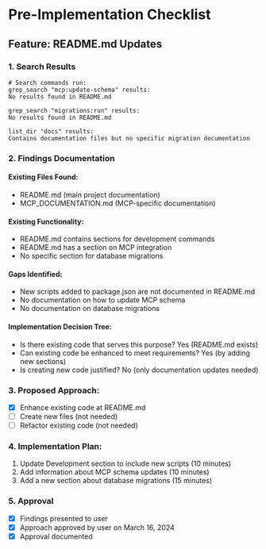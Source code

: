 # Pre-Implementation Checklist

## Feature: README.md Updates

### 1. Search Results
```
# Search commands run:
grep_search "mcp:update-schema" results:
No results found in README.md

grep_search "migrations:run" results:
No results found in README.md

list_dir "docs" results:
Contains documentation files but no specific migration documentation
```

### 2. Findings Documentation

#### Existing Files Found:
- README.md (main project documentation)
- MCP_DOCUMENTATION.md (MCP-specific documentation)

#### Existing Functionality:
- README.md contains sections for development commands
- README.md has a section on MCP integration
- No specific section for database migrations

#### Gaps Identified:
- New scripts added to package.json are not documented in README.md
- No documentation on how to update MCP schema
- No documentation on database migrations

#### Implementation Decision Tree:
- Is there existing code that serves this purpose? Yes (README.md exists)
- Can existing code be enhanced to meet requirements? Yes (by adding new sections)
- Is creating new code justified? No (only documentation updates needed)

### 3. Proposed Approach:
- [x] Enhance existing code at README.md
- [ ] Create new files (not needed)
- [ ] Refactor existing code (not needed)

### 4. Implementation Plan:
1. Update Development section to include new scripts (10 minutes)
2. Add information about MCP schema updates (10 minutes)
3. Add a new section about database migrations (15 minutes)

### 5. Approval
- [x] Findings presented to user
- [x] Approach approved by user on March 16, 2024
- [x] Approval documented 